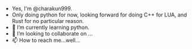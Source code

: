 - Yes, I'm @charakun999.
- Only doing python for now, looking forward for doing C++ for LUA, and Rust for no particular reason.
- 🌱 I’m currently learning python.
- 💞️ I’m looking to collaborate on ...
- 📫 How to reach me...well...

<!---
charakun999/charakun999 is a ✨ special ✨ repository because its `README.md` (this file) appears on your GitHub profile.
You can click the Preview link to take a look at your changes.
--->
